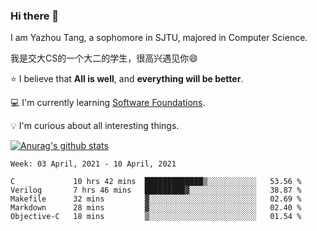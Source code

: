 ### Hi there 👋
I am Yazhou Tang, a sophomore in SJTU, majored in Computer Science.

我是交大CS的一个大二的学生，很高兴遇见你:smile:

:star: I believe that **All is well**, and **everything will be better**.

:computer: I'm currently learning [Software Foundations](https://softwarefoundations.cis.upenn.edu/).

:bulb: I'm curious about all interesting things.

[![Anurag's github stats](https://github-readme-stats.vercel.app/api?username=ADSWT518&count_private=true)](https://github.com/anuraghazra/github-readme-stats)

<!--START_SECTION:waka-->
```text
Week: 03 April, 2021 - 10 April, 2021

C             10 hrs 42 mins  █████████████▒░░░░░░░░░░░   53.56 % 
Verilog       7 hrs 46 mins   █████████▓░░░░░░░░░░░░░░░   38.87 % 
Makefile      32 mins         ▓░░░░░░░░░░░░░░░░░░░░░░░░   02.69 % 
Markdown      28 mins         ▓░░░░░░░░░░░░░░░░░░░░░░░░   02.40 % 
Objective-C   18 mins         ▒░░░░░░░░░░░░░░░░░░░░░░░░   01.54 % 
```
<!--END_SECTION:waka-->

<!--
**ADSWT518/ADSWT518** is a ✨ _special_ ✨ repository because its `README.md` (this file) appears on your GitHub profile.

Here are some ideas to get you started:

- 🔭 I’m currently working on ...
- 🌱 I’m currently learning ...
- 👯 I’m looking to collaborate on ...
- 🤔 I’m looking for help with ...
- 💬 Ask me about ...
- 📫 How to reach me: ...
- 😄 Pronouns: ...
- ⚡ Fun fact: ...
-->
